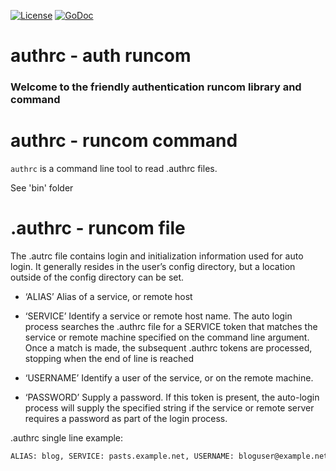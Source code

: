 [![License](https://img.shields.io/badge/license-MIT-blue.svg)](https://opensource.org/licenses/MIT)
[![GoDoc](https://godoc.org/git.hansaray.pw/go/authrc?status.svg)](https://godoc.org/git.hansaray.pw/go/authrc)

# authrc - auth runcom
### Welcome to the friendly authentication runcom library and command


# authrc - runcom command

`authrc` is a command line tool to read .authrc files.

See 'bin' folder

# .authrc - runcom file

The .autrc file contains login and initialization information used for auto login. It generally resides in the user’s config directory, but a location outside of the config directory can be set.

- ‘ALIAS’
    Alias of a service, or remote host

- ‘SERVICE’
    Identify a service or remote host name. The auto login process searches the .authrc file for a SERVICE token that matches the service or remote machine specified on the command line argument. Once a match is made, the subsequent .authrc tokens are processed, stopping when the end of line is reached

- ‘USERNAME’
    Identify a user of the service, or on the remote machine.

- ‘PASSWORD’
    Supply a password. If this token is present, the auto-login process will supply the specified string if the service or remote server requires a password as part of the login process.

.authrc single line example:
```bash
ALIAS: blog, SERVICE: pasts.example.net, USERNAME: bloguser@example.net, PASSWORD: 12345abcd
```

